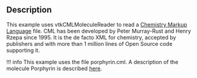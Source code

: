 ## Description

This example uses vtkCMLMoleculeReader to read a [Chemistry Markup Language](http://www.xml-cml.org/) file. CML has been developed by Peter Murray-Rust and Henry Rzepa since 1995. It is the de facto XML for chemistry, accepted by publishers and with more than 1 million lines of Open Source code supporting it.

!!! info
    This example uses the file porphyrin.cml. A description of the molecule Porphyrin is described [here](https://en.wikipedia.org/wiki/Porphyrin).
    

